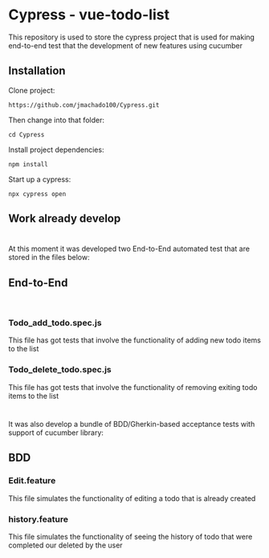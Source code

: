 # Cypress - vue-todo-list
This repository is used to store the cypress project that is used for making end-to-end test that the development of new features using cucumber



## Installation
Clone project:
```shell
https://github.com/jmachado100/Cypress.git
```

Then change into that folder:
```shell
cd Cypress
```

Install project dependencies:
```shell
npm install
```

Start up a cypress:
```shell
npx cypress open 
```


## Work already develop

#
At this moment it was developed two End-to-End automated test that are stored in the files below:

## End-to-End 
<br>

### Todo_add_todo.spec.js
This file has got tests that involve the functionality of adding new todo items to the list 

### Todo_delete_todo.spec.js
This file has got tests that involve the functionality of removing exiting todo items to the list 

#
It was also develop a bundle of BDD/Gherkin-based acceptance tests with support of cucumber library:

## BDD

### Edit.feature
This file simulates the functionality of editing a todo that is already created

### history.feature
This file simulates the functionality of seeing the history of todo that were completed our deleted by the user






